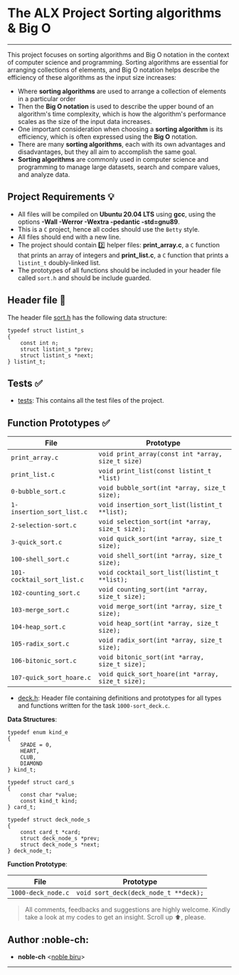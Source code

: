 # The ALX Project Sorting algorithms & Big O

---

This project focuses on sorting algorithms and Big O notation in the context of computer science and programming. Sorting algorithms are essential for arranging collections of elements, and Big O notation helps describe the efficiency of these algorithms as the input size increases:

- Where <b>sorting algorithms</b> are used to arrange a collection of elements in a particular order
- Then the <b>Big O notation</b> is used to describe the upper bound of an algorithm's time complexity, which is how the algorithm's performance scales as the size of the input data increases.
- One important consideration when choosing a <b>sorting algorithm</b> is its efficiency, which is often expressed using the <b>Big O</b> notation.
- There are many <b>sorting algorithms</b>, each with its own advantages and disadvantages, but they all aim to accomplish the same goal.
- <b>Sorting algorithms</b> are commonly used in computer science and programming to manage large datasets, search and compare values, and analyze data.

## Project Requirements :bulb:

- All files will be compiled on <b>Ubuntu 20.04 LTS</b> using <b>gcc</b>, using the options <b>-Wall -Werror -Wextra -pedantic -std=gnu89</b>.
- This is a `C` project, hence all codes should use the `Betty` style.
- All files should end with a new line.
- The project should contain :two: helper files: <b>print_array.c</b>, a `C` function that prints an array of integers and <b>print_list.c</b>, a `C` function that prints a `listint_t` doubly-linked list.
- The prototypes of all functions should be included in your header file called `sort.h` and should be include guarded.

## Header file :file_folder:

The header file [sort.h](./sort.h) has the following data structure:

```
typedef struct listint_s
{
	const int n;
	struct listint_s *prev;
	struct listint_s *next;
} listint_t;
```

## Tests :white_check_mark:

- [tests](./tests): This contains all the test files of the project.

## Function Prototypes :white_check_mark:

| File                       | Prototype                                         |
| -------------------------- | ------------------------------------------------- |
| `print_array.c`            | `void print_array(const int *array, size_t size)` |
| `print_list.c`             | `void print_list(const listint_t *list)`          |
| `0-bubble_sort.c`          | `void bubble_sort(int *array, size_t size);`      |
| `1-insertion_sort_list.c`  | `void insertion_sort_list(listint_t **list);`     |
| `2-selection-sort.c`       | `void selection_sort(int *array, size_t size);`   |
| `3-quick_sort.c`           | `void quick_sort(int *array, size_t size);`       |
| `100-shell_sort.c`         | `void shell_sort(int *array, size_t size);`       |
| `101-cocktail_sort_list.c` | `void cocktail_sort_list(listint_t **list);`      |
| `102-counting_sort.c`      | `void counting_sort(int *array, size_t size);`    |
| `103-merge_sort.c`         | `void merge_sort(int *array, size_t size);`       |
| `104-heap_sort.c`          | `void heap_sort(int *array, size_t size);`        |
| `105-radix_sort.c`         | `void radix_sort(int *array, size_t size);`       |
| `106-bitonic_sort.c`       | `void bitonic_sort(int *array, size_t size);`     |
| `107-quick_sort_hoare.c`   | `void quick_sort_hoare(int *array, size_t size);` |

- [deck.h](./deck.h): Header file containing definitions and prototypes for all types and functions written for the task `1000-sort_deck.c`.

<b>Data Structures</b>:

```
typedef enum kind_e
{
	SPADE = 0,
	HEART,
	CLUB,
	DIAMOND
} kind_t;

typedef struct card_s
{
	const char *value;
	const kind_t kind;
} card_t;

typedef struct deck_node_s
{
	const card_t *card;
	struct deck_node_s *prev;
	struct deck_node_s *next;
} deck_node_t;
```

<b>Function Prototype</b>:

| File               | Prototype                             |
| ------------------ | ------------------------------------- |
| `1000-deck_node.c` | `void sort_deck(deck_node_t **deck);` |

> All comments, feedbacks and suggestions are highly welcome. Kindly take a look at my codes to get an insight. Scroll up :arrow_up:, please.

## Author :noble-ch:

- **noble-ch** <[noble biru](https://github.com/noble-ch)>

---
